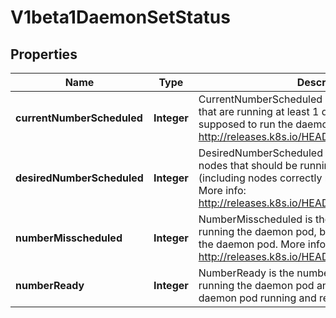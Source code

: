
# V1beta1DaemonSetStatus

## Properties
Name | Type | Description | Notes
------------ | ------------- | ------------- | -------------
**currentNumberScheduled** | **Integer** | CurrentNumberScheduled is the number of nodes that are running at least 1 daemon pod and are supposed to run the daemon pod. More info: http://releases.k8s.io/HEAD/docs/admin/daemons.md | 
**desiredNumberScheduled** | **Integer** | DesiredNumberScheduled is the total number of nodes that should be running the daemon pod (including nodes correctly running the daemon pod). More info: http://releases.k8s.io/HEAD/docs/admin/daemons.md | 
**numberMisscheduled** | **Integer** | NumberMisscheduled is the number of nodes that are running the daemon pod, but are not supposed to run the daemon pod. More info: http://releases.k8s.io/HEAD/docs/admin/daemons.md | 
**numberReady** | **Integer** | NumberReady is the number of nodes that should be running the daemon pod and have one or more of the daemon pod running and ready. | 



